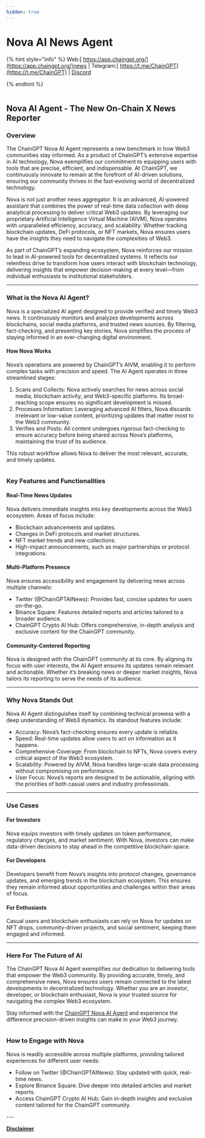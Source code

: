 ```yaml
---
hidden: true
---
```


# Nova AI News Agent

{% hint style="info" %}
Web:[ https://app.chaingpt.org/](https://app.chaingpt.org/)news | Telegram:[ https://t.me/ChainGPT](https://t.me/ChainGPT) | [Discord](https://discord.gg/chaingpt)


{% endhint %}

<figure><img src="../../.gitbook/assets/image (37).png" alt=""><figcaption></figcaption></figure>

## Nova AI Agent - The New On-Chain X News Reporter

### Overview

The ChainGPT Nova AI Agent represents a new benchmark in how Web3 communities stay informed. As a product of ChainGPT’s extensive expertise in AI technology, Nova exemplifies our commitment to equipping users with tools that are precise, efficient, and indispensable. At ChainGPT, we continuously innovate to remain at the forefront of AI-driven solutions, ensuring our community thrives in the fast-evolving world of decentralized technology.

Nova is not just another news aggregator. It is an advanced, AI-powered assistant that combines the power of real-time data collection with deep analytical processing to deliver critical Web3 updates. By leveraging our proprietary Artificial Intelligence Virtual Machine (AIVM), Nova operates with unparalleled efficiency, accuracy, and scalability. Whether tracking blockchain updates, DeFi protocols, or NFT markets, Nova ensures users have the insights they need to navigate the complexities of Web3.

As part of ChainGPT’s expanding ecosystem, Nova reinforces our mission to lead in AI-powered tools for decentralized systems. It reflects our relentless drive to transform how users interact with blockchain technology, delivering insights that empower decision-making at every level—from individual enthusiasts to institutional stakeholders.

***

### What is the Nova AI Agent?

Nova is a specialized AI agent designed to provide verified and timely Web3 news. It continuously monitors and analyzes developments across blockchains, social media platforms, and trusted news sources. By filtering, fact-checking, and presenting key stories, Nova simplifies the process of staying informed in an ever-changing digital environment.

#### How Nova Works

Nova’s operations are powered by ChainGPT’s AIVM, enabling it to perform complex tasks with precision and speed. The AI Agent operates in three streamlined stages:

1. Scans and Collects: Nova actively searches for news across social media, blockchain activity, and Web3-specific platforms. Its broad-reaching scope ensures no significant development is missed.
2. Processes Information: Leveraging advanced AI filters, Nova discards irrelevant or low-value content, prioritizing updates that matter most to the Web3 community.
3. Verifies and Posts: All content undergoes rigorous fact-checking to ensure accuracy before being shared across Nova’s platforms, maintaining the trust of its audience.

This robust workflow allows Nova to deliver the most relevant, accurate, and timely updates.

<figure><img src="../../.gitbook/assets/01. CGPT Main Announcements - Rectangle (6).jpg" alt=""><figcaption></figcaption></figure>

### Key Features and Functionalities

#### Real-Time News Updates

Nova delivers immediate insights into key developments across the Web3 ecosystem. Areas of focus include:

* Blockchain advancements and updates.
* Changes in DeFi protocols and market structures.
* NFT market trends and new collections.
* High-impact announcements, such as major partnerships or protocol integrations.

#### Multi-Platform Presence

Nova ensures accessibility and engagement by delivering news across multiple channels:

* Twitter (@ChainGPTAINews): Provides fast, concise updates for users on-the-go.
* Binance Square: Features detailed reports and articles tailored to a broader audience.
* ChainGPT Crypto AI Hub: Offers comprehensive, in-depth analysis and exclusive content for the ChainGPT community.

#### Community-Centered Reporting

Nova is designed with the ChainGPT community at its core. By aligning its focus with user interests, the AI Agent ensures its updates remain relevant and actionable. Whether it’s breaking news or deeper market insights, Nova tailors its reporting to serve the needs of its audience.

***

### Why Nova Stands Out

Nova AI Agent distinguishes itself by combining technical prowess with a deep understanding of Web3 dynamics. Its standout features include:

* Accuracy: Nova’s fact-checking ensures every update is reliable.
* Speed: Real-time updates allow users to act on information as it happens.
* Comprehensive Coverage: From blockchain to NFTs, Nova covers every critical aspect of the Web3 ecosystem.
* Scalability: Powered by AIVM, Nova handles large-scale data processing without compromising on performance.
* User Focus: Nova’s reports are designed to be actionable, aligning with the priorities of both casual users and industry professionals.

***

### Use Cases

#### For Investors

Nova equips investors with timely updates on token performance, regulatory changes, and market sentiment. With Nova, investors can make data-driven decisions to stay ahead in the competitive blockchain space.

#### For Developers

Developers benefit from Nova’s insights into protocol changes, governance updates, and emerging trends in the blockchain ecosystem. This ensures they remain informed about opportunities and challenges within their areas of focus.

#### For Enthusiasts

Casual users and blockchain enthusiasts can rely on Nova for updates on NFT drops, community-driven projects, and social sentiment, keeping them engaged and informed.

***

### Here For The Future of AI

The ChainGPT Nova AI Agent exemplifies our dedication to delivering tools that empower the Web3 community. By providing accurate, timely, and comprehensive news, Nova ensures users remain connected to the latest developments in decentralized technology. Whether you are an investor, developer, or blockchain enthusiast, Nova is your trusted source for navigating the complex Web3 ecosystem.

Stay informed with the [ChainGPT Nova AI Agent](https://x.com/ChainGPTAINews) and experience the difference precision-driven insights can make in your Web3 journey.

<figure><img src="../../.gitbook/assets/Frame 1547764785 (1).jpg" alt=""><figcaption></figcaption></figure>

### How to Engage with Nova

Nova is readily accessible across multiple platforms, providing tailored experiences for different user needs:

* Follow on Twitter (@ChainGPTAINews): Stay updated with quick, real-time news.
* Explore Binance Square: Dive deeper into detailed articles and market reports.
* Access ChainGPT Crypto AI Hub: Gain in-depth insights and exclusive content tailored for the ChainGPT community.

\---

[**Disclaimer**](../../misc/legal-docs/disclaimer.md)
